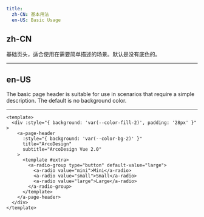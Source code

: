 ```yaml
title:
  zh-CN: 基本用法
  en-US: Basic Usage
```

## zh-CN

基础页头，适合使用在需要简单描述的场景。默认是没有底色的。

---

## en-US

The basic page header is suitable for use in scenarios that require a simple description. The default is no background color.

---

```vue
<template>
  <div :style="{ background: 'var(--color-fill-2)', padding: '28px' }" >
    <a-page-header
      :style="{ background: 'var(--color-bg-2)' }"
      title="ArcoDesign"
      subtitle="ArcoDesign Vue 2.0"
    >
      <template #extra>
        <a-radio-group type="button" default-value="large">
          <a-radio value="mini">Mini</a-radio>
          <a-radio value="small">Small</a-radio>
          <a-radio value="large">Large</a-radio>
        </a-radio-group>
      </template>
    </a-page-header>
  </div>
</template>
```
